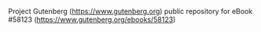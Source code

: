 Project Gutenberg (https://www.gutenberg.org) public repository for
eBook #58123 (https://www.gutenberg.org/ebooks/58123)
